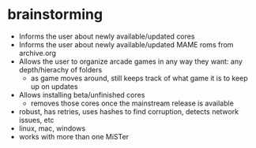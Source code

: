 # brainstorming

* Informs the user about newly available/updated cores
* Informs the user about newly available/updated MAME roms from archive.org
* Allows the user to organize arcade games in any way they want: any depth/hierachy of folders
    * as game moves around, still keeps track of what game it is to keep up on updates
* Allows installing beta/unfinished cores
    * removes those cores once the mainstream release is available
* robust, has retries, uses hashes to find corruption, detects network issues, etc
* linux, mac, windows
* works with more than one MiSTer

